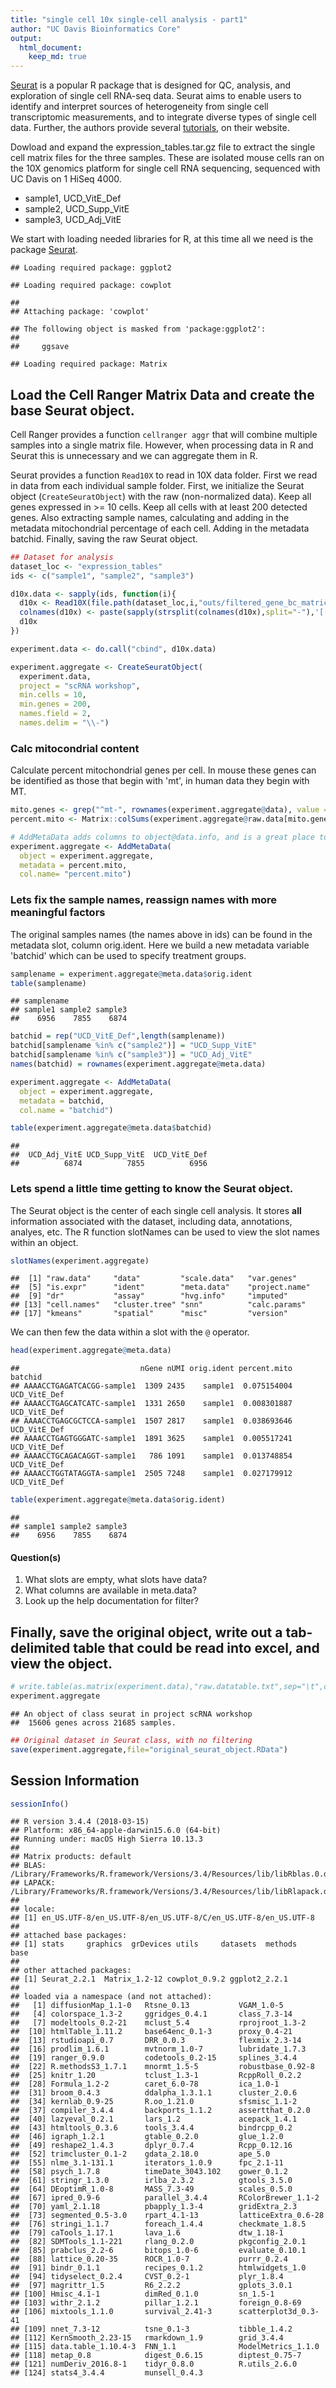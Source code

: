 ```yaml
---
title: "single cell 10x single-cell analysis - part1"
author: "UC Davis Bioinformatics Core"
output:
  html_document:
    keep_md: true
---
```


[Seurat](http://satijalab.org/seurat/) is a popular R package that is designed for QC, analysis, and exploration of single cell RNA-seq data. Seurat aims to enable users to identify and interpret sources of heterogeneity from single cell transcriptomic measurements, and to integrate diverse types of single cell data. Further, the authors provide several [tutorials](http://satijalab.org/seurat/get_started.html), on their website.

Dowload and expand the expression_tables.tar.gz file to extract the single cell matrix files for the three samples. These are isolated mouse cells ran on the 10X genomics platform for single cell RNA sequencing, sequenced with UC Davis on 1 HiSeq 4000.

* sample1, UCD_VitE_Def
* sample2, UCD_Supp_VitE
* sample3, UCD_Adj_VitE

We start with loading needed libraries for R, at this time all we need is the package [Seurat](http://satijalab.org/seurat/).

```
## Loading required package: ggplot2
```

```
## Loading required package: cowplot
```

```
## 
## Attaching package: 'cowplot'
```

```
## The following object is masked from 'package:ggplot2':
## 
##     ggsave
```

```
## Loading required package: Matrix
```

## Load the Cell Ranger Matrix Data and create the base Seurat object.
Cell Ranger provides a function `cellranger aggr` that will combine multiple samples into a single matrix file. However, when processing data in R and Seurat this is unnecessary and we can aggregate them in R.

Seurat provides a function `Read10X` to read in 10X data folder. First we read in data from each individual sample folder. First, we initialize the Seurat object (`CreateSeuratObject`) with the raw (non-normalized data). Keep all genes expressed in >= 10 cells. Keep all cells with at least 200 detected genes. Also extracting sample names, calculating and adding in the metadata mitochondrial percentage of each cell. Adding in the metadata batchid. Finally, saving the raw Seurat object.

```r
## Dataset for analysis
dataset_loc <- "expression_tables"
ids <- c("sample1", "sample2", "sample3")

d10x.data <- sapply(ids, function(i){
  d10x <- Read10X(file.path(dataset_loc,i,"outs/filtered_gene_bc_matrices/mm10/"))
  colnames(d10x) <- paste(sapply(strsplit(colnames(d10x),split="-"),'[[',1L),i,sep="-")
  d10x
})

experiment.data <- do.call("cbind", d10x.data)

experiment.aggregate <- CreateSeuratObject(
  experiment.data,
  project = "scRNA workshop", 
  min.cells = 10,
  min.genes = 200,
  names.field = 2,
  names.delim = "\\-")
```
### Calc mitocondrial content
Calculate percent mitochondrial genes per cell. In mouse these genes can be identified as those that begin with 'mt', in human data they begin with MT.

```r
mito.genes <- grep("^mt-", rownames(experiment.aggregate@data), value = T)
percent.mito <- Matrix::colSums(experiment.aggregate@raw.data[mito.genes, ]) / Matrix::colSums(experiment.aggregate@raw.data)

# AddMetaData adds columns to object@data.info, and is a great place to stash QC stats
experiment.aggregate <- AddMetaData(
  object = experiment.aggregate,
  metadata = percent.mito,
  col.name= "percent.mito")
```
### Lets fix the sample names, reassign names with more meaningful factors

The original samples names (the names above in ids) can be found in the metadata slot, column orig.ident. Here we build a new metadata variable 'batchid' which can be used to specify treatment groups.

```r
samplename = experiment.aggregate@meta.data$orig.ident
table(samplename)
```

```
## samplename
## sample1 sample2 sample3 
##    6956    7855    6874
```

```r
batchid = rep("UCD_VitE_Def",length(samplename))
batchid[samplename %in% c("sample2")] = "UCD_Supp_VitE"
batchid[samplename %in% c("sample3")] = "UCD_Adj_VitE"
names(batchid) = rownames(experiment.aggregate@meta.data)

experiment.aggregate <- AddMetaData(
  object = experiment.aggregate,
  metadata = batchid,
  col.name = "batchid")

table(experiment.aggregate@meta.data$batchid)
```

```
## 
##  UCD_Adj_VitE UCD_Supp_VitE  UCD_VitE_Def 
##          6874          7855          6956
```
### Lets spend a little time getting to know the Seurat object.

The Seurat object is the center of each single cell analysis. It stores __all__ information associated with the dataset, including data, annotations, analyes, etc. The R function slotNames can be used to view the slot names within an object.


```r
slotNames(experiment.aggregate)
```

```
##  [1] "raw.data"     "data"         "scale.data"   "var.genes"   
##  [5] "is.expr"      "ident"        "meta.data"    "project.name"
##  [9] "dr"           "assay"        "hvg.info"     "imputed"     
## [13] "cell.names"   "cluster.tree" "snn"          "calc.params" 
## [17] "kmeans"       "spatial"      "misc"         "version"
```

We can then few the data within a slot with the `@` operator.

```r
head(experiment.aggregate@meta.data)
```

```
##                           nGene nUMI orig.ident percent.mito      batchid
## AAAACCTGAGATCACGG-sample1  1309 2435    sample1  0.075154004 UCD_VitE_Def
## AAAACCTGAGCATCATC-sample1  1331 2650    sample1  0.008301887 UCD_VitE_Def
## AAAACCTGAGCGCTCCA-sample1  1507 2817    sample1  0.038693646 UCD_VitE_Def
## AAAACCTGAGTGGGATC-sample1  1891 3625    sample1  0.005517241 UCD_VitE_Def
## AAAACCTGCAGACAGGT-sample1   786 1091    sample1  0.013748854 UCD_VitE_Def
## AAAACCTGGTATAGGTA-sample1  2505 7248    sample1  0.027179912 UCD_VitE_Def
```


```r
table(experiment.aggregate@meta.data$orig.ident)
```

```
## 
## sample1 sample2 sample3 
##    6956    7855    6874
```

#### Question(s)

1. What slots are empty, what slots have data?
2. What columns are available in meta.data?
3. Look up the help documentation for filter?

## Finally, save the original object, write out a tab-delimited table that could be read into excel, and view the object.

```r
# write.table(as.matrix(experiment.data),"raw.datatable.txt",sep="\t",col.names=T,row.names=T)
experiment.aggregate
```

```
## An object of class seurat in project scRNA workshop 
##  15606 genes across 21685 samples.
```

```r
## Original dataset in Seurat class, with no filtering
save(experiment.aggregate,file="original_seurat_object.RData")
```

## Session Information

```r
sessionInfo()
```

```
## R version 3.4.4 (2018-03-15)
## Platform: x86_64-apple-darwin15.6.0 (64-bit)
## Running under: macOS High Sierra 10.13.3
## 
## Matrix products: default
## BLAS: /Library/Frameworks/R.framework/Versions/3.4/Resources/lib/libRblas.0.dylib
## LAPACK: /Library/Frameworks/R.framework/Versions/3.4/Resources/lib/libRlapack.dylib
## 
## locale:
## [1] en_US.UTF-8/en_US.UTF-8/en_US.UTF-8/C/en_US.UTF-8/en_US.UTF-8
## 
## attached base packages:
## [1] stats     graphics  grDevices utils     datasets  methods   base     
## 
## other attached packages:
## [1] Seurat_2.2.1  Matrix_1.2-12 cowplot_0.9.2 ggplot2_2.2.1
## 
## loaded via a namespace (and not attached):
##   [1] diffusionMap_1.1-0   Rtsne_0.13           VGAM_1.0-5          
##   [4] colorspace_1.3-2     ggridges_0.4.1       class_7.3-14        
##   [7] modeltools_0.2-21    mclust_5.4           rprojroot_1.3-2     
##  [10] htmlTable_1.11.2     base64enc_0.1-3      proxy_0.4-21        
##  [13] rstudioapi_0.7       DRR_0.0.3            flexmix_2.3-14      
##  [16] prodlim_1.6.1        mvtnorm_1.0-7        lubridate_1.7.3     
##  [19] ranger_0.9.0         codetools_0.2-15     splines_3.4.4       
##  [22] R.methodsS3_1.7.1    mnormt_1.5-5         robustbase_0.92-8   
##  [25] knitr_1.20           tclust_1.3-1         RcppRoll_0.2.2      
##  [28] Formula_1.2-2        caret_6.0-78         ica_1.0-1           
##  [31] broom_0.4.3          ddalpha_1.3.1.1      cluster_2.0.6       
##  [34] kernlab_0.9-25       R.oo_1.21.0          sfsmisc_1.1-2       
##  [37] compiler_3.4.4       backports_1.1.2      assertthat_0.2.0    
##  [40] lazyeval_0.2.1       lars_1.2             acepack_1.4.1       
##  [43] htmltools_0.3.6      tools_3.4.4          bindrcpp_0.2        
##  [46] igraph_1.2.1         gtable_0.2.0         glue_1.2.0          
##  [49] reshape2_1.4.3       dplyr_0.7.4          Rcpp_0.12.16        
##  [52] trimcluster_0.1-2    gdata_2.18.0         ape_5.0             
##  [55] nlme_3.1-131.1       iterators_1.0.9      fpc_2.1-11          
##  [58] psych_1.7.8          timeDate_3043.102    gower_0.1.2         
##  [61] stringr_1.3.0        irlba_2.3.2          gtools_3.5.0        
##  [64] DEoptimR_1.0-8       MASS_7.3-49          scales_0.5.0        
##  [67] ipred_0.9-6          parallel_3.4.4       RColorBrewer_1.1-2  
##  [70] yaml_2.1.18          pbapply_1.3-4        gridExtra_2.3       
##  [73] segmented_0.5-3.0    rpart_4.1-13         latticeExtra_0.6-28 
##  [76] stringi_1.1.7        foreach_1.4.4        checkmate_1.8.5     
##  [79] caTools_1.17.1       lava_1.6             dtw_1.18-1          
##  [82] SDMTools_1.1-221     rlang_0.2.0          pkgconfig_2.0.1     
##  [85] prabclus_2.2-6       bitops_1.0-6         evaluate_0.10.1     
##  [88] lattice_0.20-35      ROCR_1.0-7           purrr_0.2.4         
##  [91] bindr_0.1.1          recipes_0.1.2        htmlwidgets_1.0     
##  [94] tidyselect_0.2.4     CVST_0.2-1           plyr_1.8.4          
##  [97] magrittr_1.5         R6_2.2.2             gplots_3.0.1        
## [100] Hmisc_4.1-1          dimRed_0.1.0         sn_1.5-1            
## [103] withr_2.1.2          pillar_1.2.1         foreign_0.8-69      
## [106] mixtools_1.1.0       survival_2.41-3      scatterplot3d_0.3-41
## [109] nnet_7.3-12          tsne_0.1-3           tibble_1.4.2        
## [112] KernSmooth_2.23-15   rmarkdown_1.9        grid_3.4.4          
## [115] data.table_1.10.4-3  FNN_1.1              ModelMetrics_1.1.0  
## [118] metap_0.8            digest_0.6.15        diptest_0.75-7      
## [121] numDeriv_2016.8-1    tidyr_0.8.0          R.utils_2.6.0       
## [124] stats4_3.4.4         munsell_0.4.3
```
